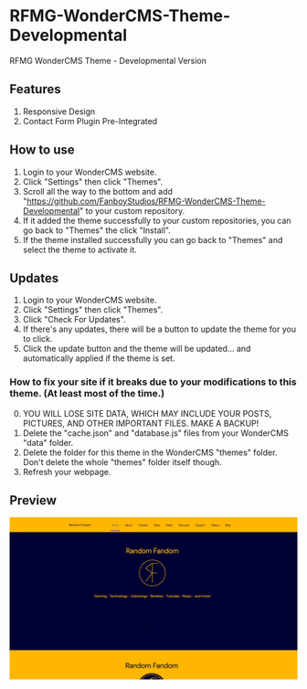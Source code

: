 # RFMG-WonderCMS-Theme-Developmental
RFMG WonderCMS Theme - Developmental Version

## Features
1. Responsive Design
2. Contact Form Plugin Pre-Integrated

## How to use
1. Login to your WonderCMS website.
2. Click "Settings" then click "Themes".
3. Scroll all the way to the bottom and add "https://github.com/FanboyStudios/RFMG-WonderCMS-Theme-Developmental" to your custom repository.
4. If it added the theme successfully to your custom repositories, you can go back to "Themes" the click "Install".
5. If the theme installed successfully you can go back to "Themes" and select the theme to activate it.

## Updates
1. Login to your WonderCMS website.
2. Click "Settings" then click "Themes".
3. Click "Check For Updates".
4. If there's any updates, there will be a button to update the theme for you to click.
5. Click the update button and the theme will be updated... and automatically applied if the theme is set.

### How to fix your site if it breaks due to your modifications to this theme. (At least most of the time.)
0. YOU WILL LOSE SITE DATA, WHICH MAY INCLUDE YOUR POSTS, PICTURES, AND OTHER IMPORTANT FILES. MAKE A BACKUP!
1. Delete the "cache.json" and "database.js" files from your WonderCMS "data" folder.
2. Delete the folder for this theme in the WonderCMS "themes" folder. Don't delete the whole "themes" folder itself though.
3. Refresh your webpage.

## Preview
![Theme preview](/preview.jpg)

